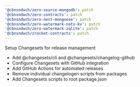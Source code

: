 ```yaml
---
'@cbnsndwch/zero-source-mongodb': patch
'@cbnsndwch/zero-contracts': patch
'@cbnsndwch/zero-nest-mongoose': patch
'@cbnsndwch/zero-watermark-nats-kv': patch
'@cbnsndwch/zero-watermark-zqlite': patch
'@cbnsndwch/zrocket-contracts': patch
---
```


Setup Changesets for release management

- Add @changesets/cli and @changesets/changelog-github
- Configure Changesets with GitHub integration
- Add GitHub Actions for automated releases
- Remove individual changelogen scripts from packages
- Add Changesets scripts to root package.json
